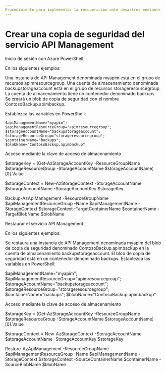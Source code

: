 ```yaml
---
Procedimiento para implementar la recuperación ante desastres mediante copias de seguridad y restauración del servicio en Azure API Management
---
```

# Crear una copia de seguridad del servicio API Management

Inicio de sesión con Azure PowerShell.

En los siguientes ejemplos:

Una instancia de API Management denominada myapim está en el grupo de recursos apimresourcegroup.
Una cuenta de almacenamiento denominada backupstorageaccount está en el grupo de recursos storageresourcegroup. La cuenta de almacenamiento tiene un contenedor denominado backups.
Se creará un blob de copia de seguridad con el nombre ContosoBackup.apimbackup.

Establezca las variables en PowerShell:

```
$apiManagementName="myapim";
$apiManagementResourceGroup="apimresourcegroup";
$storageAccountName="backupstorageaccount";
$storageResourceGroup="storageresourcegroup";
$containerName="backups";
$blobName="ContosoBackup.apimbackup"
```
Acceso mediante la clave de acceso de almacenamiento

$storageKey = (Get-AzStorageAccountKey -ResourceGroupName $storageResourceGroup -StorageAccountName $storageAccountName)[0].Value

$storageContext = New-AzStorageContext -StorageAccountName $storageAccountName -StorageAccountKey $storageKey

Backup-AzApiManagement -ResourceGroupName $apiManagementResourceGroup -Name $apiManagementName -StorageContext $storageContext -TargetContainerName $containerName -TargetBlobName $blobName


Restaurar el servicio API Management

En los siguientes ejemplos:

Se restaura una instancia de API Management denominada myapim del blob de copia de seguridad denominado ContosoBackup.apimbackup en la cuenta de almacenamiento backupstorageaccount.
El blob de copia de seguridad está en un contenedor denominado backups.
Establezca las variables en PowerShell:

$apiManagementName="myapim";
$apiManagementResourceGroup="apimresourcegroup";
$storageAccountName="backupstorageaccount";
$storageResourceGroup="storageresourcegroup";
$containerName="backups";
$blobName="ContosoBackup.apimbackup"


Acceso mediante la clave de acceso de almacenamiento

$storageKey = (Get-AzStorageAccountKey -ResourceGroupName $storageResourceGroup -StorageAccountName $storageAccountName)[0].Value

$storageContext = New-AzStorageContext -StorageAccountName $storageAccountName -StorageAccountKey $storageKey

Restore-AzApiManagement -ResourceGroupName $apiManagementResourceGroup -Name $apiManagementName -StorageContext $storageContext -SourceContainerName $containerName -SourceBlobName $blobName
